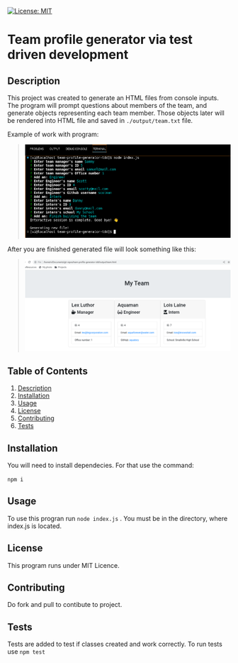 [![License: MIT](https://img.shields.io/badge/License-MIT-yellow.svg)](https://opensource.org/licenses/MIT)

# Team profile generator via test driven development

## Description

This project was created to generate an HTML files from console inputs. The program will prompt questions about members of the team, and generate objects representing each team member. Those objects later will be rendered into HTML file and saved in `./output/team.txt` file.

Example of work with program:

  > ![Screenshot](./assets/command-line.png)

After you are finished generated file will look something like this: 

  > ![Screenshot](./assets/html-page.png)

## Table of Contents

1. [Description](#Description)
2. [Installation](#Installation)
3. [Usage](#Usage)
4. [License](#License)
5. [Contributing](#Contributing)
6. [Tests](#Tests)

## Installation

You will need to install dependecies. For that use the command:

`npm i`


## Usage

To use this progran run `node index.js` . You must be in the directory, where index.js is located.

## License

This program runs under MIT Licence.

## Contributing

Do fork and pull to contibute to project.

## Tests

Tests are added to test if classes created and work correctly. To run tests use `npm test`
